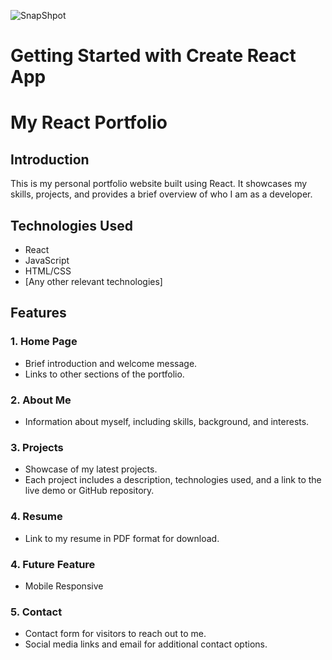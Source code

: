 ![SnapShpot](../src/components/assets/portfolio.png)



# Getting Started with Create React App
# My React Portfolio

## Introduction

This is my personal portfolio website built using React. It showcases my skills, projects, and provides a brief overview of who I am as a developer.

## Technologies Used

- React
- JavaScript
- HTML/CSS
- [Any other relevant technologies]

## Features

### 1. Home Page

- Brief introduction and welcome message.
- Links to other sections of the portfolio.

### 2. About Me

- Information about myself, including skills, background, and interests.

### 3. Projects

- Showcase of my latest projects.
- Each project includes a description, technologies used, and a link to the live demo or GitHub repository.

### 4. Resume

- Link to my resume in PDF format for download.

### 4. Future Feature

- Mobile Responsive

### 5. Contact

- Contact form for visitors to reach out to me.
- Social media links and email for additional contact options.

